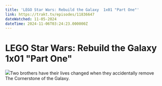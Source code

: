 ```yaml
---
title: 'LEGO Star Wars: Rebuild the Galaxy  1x01 "Part One"' 
link: https://trakt.tv/episodes/11836647
dateWatched: 11-05-2024
dateTime: 2024-11-06T03:24:23.000000Z
---
```

# LEGO Star Wars: Rebuild the Galaxy  1x01 "Part One"

![](https://walter-r2.trakt.tv/images/episodes/011/836/647/screenshots/thumb/256a78f312.jpg)Two brothers have their lives changed when they accidentally remove The Cornerstone of the Galaxy.